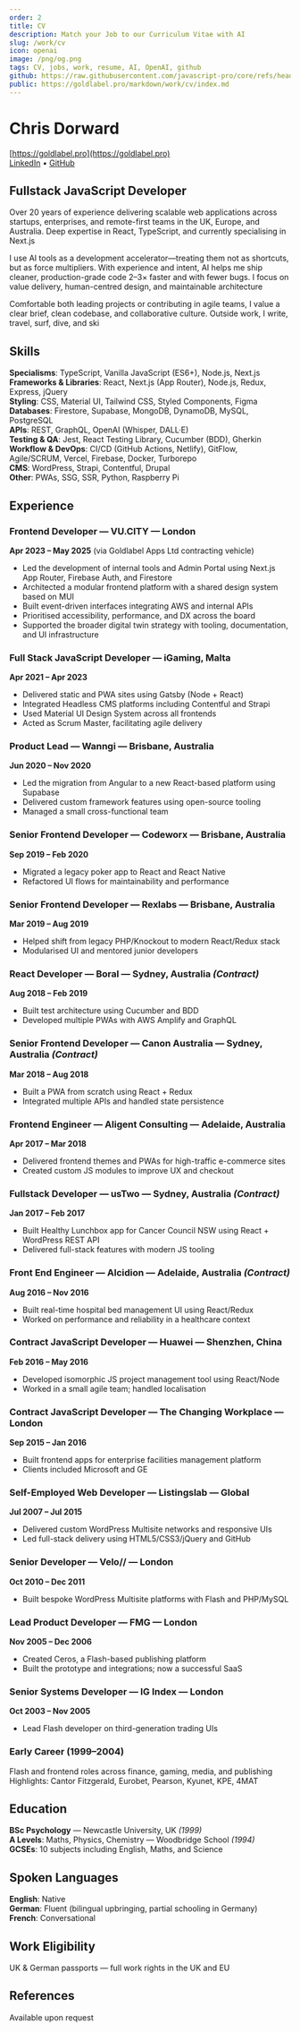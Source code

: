 ```yaml
---
order: 2
title: CV
description: Match your Job to our Curriculum Vitae with AI
slug: /work/cv
icon: openai
image: /png/og.png
tags: CV, jobs, work, resume, AI, OpenAI, github
github: https://raw.githubusercontent.com/javascript-pro/core/refs/heads/main/public/markdown/work/cv/index.md
public: https://goldlabel.pro/markdown/work/cv/index.md
---
```


# Chris Dorward

[https://goldlabel.pro](https://goldlabel.pro)  
[LinkedIn](https://www.linkedin.com/in/chris-dorward/) • [GitHub](https://github.com/javascript-pro)

## Fullstack JavaScript Developer

Over 20 years of experience delivering scalable web applications across startups, enterprises, and remote-first teams in the UK, Europe, and Australia. Deep expertise in React, TypeScript, and currently specialising in Next.js

I use AI tools as a development accelerator—treating them not as shortcuts, but as force multipliers. With experience and intent, AI helps me ship cleaner, production-grade code 2–3× faster and with fewer bugs. I focus on value delivery, human-centred design, and maintainable architecture

Comfortable both leading projects or contributing in agile teams, I value a clear brief, clean codebase, and collaborative culture. Outside work, I write, travel, surf, dive, and ski

## Skills

**Specialisms**: TypeScript, Vanilla JavaScript (ES6+), Node.js, Next.js  
**Frameworks & Libraries**: React, Next.js (App Router), Node.js, Redux, Express, jQuery  
**Styling**: CSS, Material UI, Tailwind CSS, Styled Components, Figma  
**Databases**: Firestore, Supabase, MongoDB, DynamoDB, MySQL, PostgreSQL  
**APIs**: REST, GraphQL, OpenAI (Whisper, DALL·E)  
**Testing & QA**: Jest, React Testing Library, Cucumber (BDD), Gherkin  
**Workflow & DevOps**: CI/CD (GitHub Actions, Netlify), GitFlow, Agile/SCRUM, Vercel, Firebase, Docker, Turborepo  
**CMS**: WordPress, Strapi, Contentful, Drupal  
**Other**: PWAs, SSG, SSR, Python, Raspberry Pi

## Experience

### Frontend Developer — VU.CITY — London

**Apr 2023 – May 2025** (via Goldlabel Apps Ltd contracting vehicle)

- Led the development of internal tools and Admin Portal using Next.js App Router, Firebase Auth, and Firestore
- Architected a modular frontend platform with a shared design system based on MUI
- Built event-driven interfaces integrating AWS and internal APIs
- Prioritised accessibility, performance, and DX across the board
- Supported the broader digital twin strategy with tooling, documentation, and UI infrastructure

### Full Stack JavaScript Developer — iGaming, Malta

**Apr 2021 – Apr 2023**

- Delivered static and PWA sites using Gatsby (Node + React)
- Integrated Headless CMS platforms including Contentful and Strapi
- Used Material UI Design System across all frontends
- Acted as Scrum Master, facilitating agile delivery

### Product Lead — Wanngi — Brisbane, Australia

**Jun 2020 – Nov 2020**

- Led the migration from Angular to a new React-based platform using Supabase
- Delivered custom framework features using open-source tooling
- Managed a small cross-functional team

### Senior Frontend Developer — Codeworx — Brisbane, Australia

**Sep 2019 – Feb 2020**

- Migrated a legacy poker app to React and React Native
- Refactored UI flows for maintainability and performance

### Senior Frontend Developer — Rexlabs — Brisbane, Australia

**Mar 2019 – Aug 2019**

- Helped shift from legacy PHP/Knockout to modern React/Redux stack
- Modularised UI and mentored junior developers

### React Developer — Boral — Sydney, Australia _(Contract)_

**Aug 2018 – Feb 2019**

- Built test architecture using Cucumber and BDD
- Developed multiple PWAs with AWS Amplify and GraphQL

### Senior Frontend Developer — Canon Australia — Sydney, Australia _(Contract)_

**Mar 2018 – Aug 2018**

- Built a PWA from scratch using React + Redux
- Integrated multiple APIs and handled state persistence

### Frontend Engineer — Aligent Consulting — Adelaide, Australia

**Apr 2017 – Mar 2018**

- Delivered frontend themes and PWAs for high-traffic e-commerce sites
- Created custom JS modules to improve UX and checkout

### Fullstack Developer — usTwo — Sydney, Australia _(Contract)_

**Jan 2017 – Feb 2017**

- Built Healthy Lunchbox app for Cancer Council NSW using React + WordPress REST API
- Delivered full-stack features with modern JS tooling

### Front End Engineer — Alcidion — Adelaide, Australia _(Contract)_

**Aug 2016 – Nov 2016**

- Built real-time hospital bed management UI using React/Redux
- Worked on performance and reliability in a healthcare context

### Contract JavaScript Developer — Huawei — Shenzhen, China

**Feb 2016 – May 2016**

- Developed isomorphic JS project management tool using React/Node
- Worked in a small agile team; handled localisation

### Contract JavaScript Developer — The Changing Workplace — London

**Sep 2015 – Jan 2016**

- Built frontend apps for enterprise facilities management platform
- Clients included Microsoft and GE

### Self-Employed Web Developer — Listingslab — Global

**Jul 2007 – Jul 2015**

- Delivered custom WordPress Multisite networks and responsive UIs
- Led full-stack delivery using HTML5/CSS3/jQuery and GitHub

### Senior Developer — Velo// — London

**Oct 2010 – Dec 2011**

- Built bespoke WordPress Multisite platforms with Flash and PHP/MySQL

### Lead Product Developer — FMG — London

**Nov 2005 – Dec 2006**

- Created Ceros, a Flash-based publishing platform
- Built the prototype and integrations; now a successful SaaS

### Senior Systems Developer — IG Index — London

**Oct 2003 – Nov 2005**

- Lead Flash developer on third-generation trading UIs

### Early Career (1999–2004)

Flash and frontend roles across finance, gaming, media, and publishing  
Highlights: Cantor Fitzgerald, Eurobet, Pearson, Kyunet, KPE, 4MAT

## Education

**BSc Psychology** — Newcastle University, UK _(1999)_  
**A Levels**: Maths, Physics, Chemistry — Woodbridge School _(1994)_  
**GCSEs**: 10 subjects including English, Maths, and Science

## Spoken Languages

**English**: Native  
**German**: Fluent (bilingual upbringing, partial schooling in Germany)  
**French**: Conversational

## Work Eligibility

UK & German passports — full work rights in the UK and EU

## References

Available upon request
